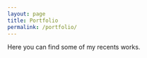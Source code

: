 ```yaml
---
layout: page
title: Portfolio
permalink: /portfolio/
---
```


Here you can find some of my recents works.
